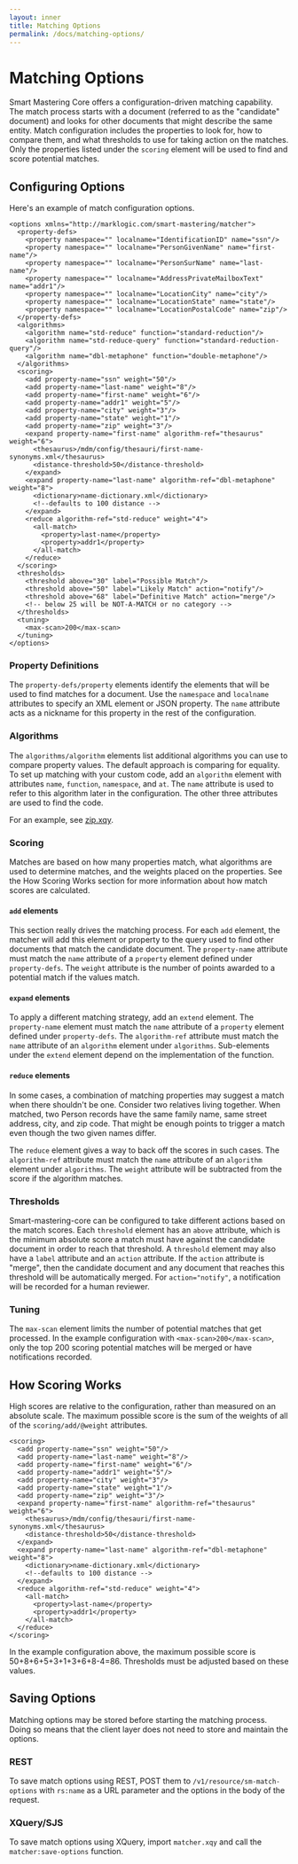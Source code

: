 ```yaml
---
layout: inner
title: Matching Options
permalink: /docs/matching-options/
---
```


# Matching Options

Smart Mastering Core offers a configuration-driven matching capability. The
match process starts with a document (referred to as the "candidate" document)
and looks for other documents that might describe the same entity. Match
configuration includes the properties to look for, how to compare them, and what
thresholds to use for taking action on the matches. Only the properties listed
under the `scoring` element will be used to find and score potential matches.

## Configuring Options

Here's an example of match configuration options.

```
<options xmlns="http://marklogic.com/smart-mastering/matcher">
  <property-defs>
    <property namespace="" localname="IdentificationID" name="ssn"/>
    <property namespace="" localname="PersonGivenName" name="first-name"/>
    <property namespace="" localname="PersonSurName" name="last-name"/>
    <property namespace="" localname="AddressPrivateMailboxText" name="addr1"/>
    <property namespace="" localname="LocationCity" name="city"/>
    <property namespace="" localname="LocationState" name="state"/>
    <property namespace="" localname="LocationPostalCode" name="zip"/>
  </property-defs>
  <algorithms>
    <algorithm name="std-reduce" function="standard-reduction"/>
    <algorithm name="std-reduce-query" function="standard-reduction-query"/>
    <algorithm name="dbl-metaphone" function="double-metaphone"/>
  </algorithms>
  <scoring>
    <add property-name="ssn" weight="50"/>
    <add property-name="last-name" weight="8"/>
    <add property-name="first-name" weight="6"/>
    <add property-name="addr1" weight="5"/>
    <add property-name="city" weight="3"/>
    <add property-name="state" weight="1"/>
    <add property-name="zip" weight="3"/>
    <expand property-name="first-name" algorithm-ref="thesaurus" weight="6">
      <thesaurus>/mdm/config/thesauri/first-name-synonyms.xml</thesaurus>
      <distance-threshold>50</distance-threshold>
    </expand>
    <expand property-name="last-name" algorithm-ref="dbl-metaphone" weight="8">
      <dictionary>name-dictionary.xml</dictionary>
      <!--defaults to 100 distance -->
    </expand>
    <reduce algorithm-ref="std-reduce" weight="4">
      <all-match>
        <property>last-name</property>
        <property>addr1</property>
      </all-match>
    </reduce>
  </scoring>
  <thresholds>
    <threshold above="30" label="Possible Match"/>
    <threshold above="50" label="Likely Match" action="notify"/>
    <threshold above="68" label="Definitive Match" action="merge"/>
    <!-- below 25 will be NOT-A-MATCH or no category -->
  </thresholds>
  <tuning>
    <max-scan>200</max-scan>
  </tuning>
</options>
```

### Property Definitions

The `property-defs/property` elements identify the elements that will be used to
find matches for a document. Use the `namespace` and `localname` attributes to
specify an XML element or JSON property. The `name` attribute acts as a nickname
for this property in the rest of the configuration.

### Algorithms

The `algorithms/algorithm` elements list additional algorithms you can use to
compare property values. The default approach is comparing for equality. To set
up matching with your custom code, add an `algorithm` element with attributes
`name`, `function`, `namespace`, and `at`. The `name` attribute is used to refer
to this algorithm later in the configuration. The other three attributes are
used to find the code.

For an example, see [zip.xqy][zip.xqy].

### Scoring

Matches are based on how many properties match, what algorithms are used to
determine matches, and the weights placed on the properties. See the How Scoring
Works section for more information about how match scores are calculated.

#### `add` elements

This section really drives the matching process. For each `add` element, the
matcher will add this element or property to the query used to find other
documents that match the candidate document. The `property-name` attribute must
match the `name` attribute of a `property` element defined under
`property-defs`. The `weight` attribute is the number of points awarded to
a potential match if the values match.

#### `expand` elements

To apply a different matching strategy, add an `extend` element. The
`property-name` element must match the `name` attribute of a `property` element
defined under `property-defs`. The `algorithm-ref` attribute must match the
`name` attribute of an `algorithm` element under `algorithms`. Sub-elements
under the `extend` element depend on the implementation of the function.

#### `reduce` elements

In some cases, a combination of matching properties may suggest a match when
there shouldn't be one. Consider two relatives living together. When matched,
two Person records have the same family name, same street address, city, and zip
code. That might be enough points to trigger a match even though the two given
names differ.

The `reduce` element gives a way to back off the scores in such cases. The
`algorithm-ref` attribute must match the `name` attribute of an `algorithm`
element under `algorithms`. The `weight` attribute will be subtracted from the
score if the algorithm matches.

### Thresholds

Smart-mastering-core can be configured to take different actions based on the
match scores. Each `threshold` element has an `above` attribute, which is the
minimum absolute score a match must have against the candidate document in order
to reach that threshold. A `threshold` element may also have a `label` attribute
and an `action` attribute. If the `action` attribute is "merge", then the
candidate document and any document that reaches this threshold will be
automatically merged. For `action="notify"`, a notification will be recorded
for a human reviewer.

### Tuning

The `max-scan` element limits the number of potential matches that get
processed. In the example configuration with `<max-scan>200</max-scan>`,
only the top 200 scoring potential matches will be merged or have notifications
recorded.

## How Scoring Works

High scores are relative to the configuration, rather than measured on an
absolute scale. The maximum possible score is the sum of the weights of all of
the `scoring/add/@weight` attributes.

```
<scoring>
  <add property-name="ssn" weight="50"/>
  <add property-name="last-name" weight="8"/>
  <add property-name="first-name" weight="6"/>
  <add property-name="addr1" weight="5"/>
  <add property-name="city" weight="3"/>
  <add property-name="state" weight="1"/>
  <add property-name="zip" weight="3"/>
  <expand property-name="first-name" algorithm-ref="thesaurus" weight="6">
    <thesaurus>/mdm/config/thesauri/first-name-synonyms.xml</thesaurus>
    <distance-threshold>50</distance-threshold>
  </expand>
  <expand property-name="last-name" algorithm-ref="dbl-metaphone" weight="8">
    <dictionary>name-dictionary.xml</dictionary>
    <!--defaults to 100 distance -->
  </expand>
  <reduce algorithm-ref="std-reduce" weight="4">
    <all-match>
      <property>last-name</property>
      <property>addr1</property>
    </all-match>
  </reduce>
</scoring>
```

In the example configuration above, the maximum possible score is
50+8+6+5+3+1+3+6+8-4=86. Thresholds must be adjusted based on these values.

## Saving Options

Matching options may be stored before starting the matching process. Doing so
means that the client layer does not need to store and maintain the options.

### REST

To save match options using REST, POST them to `/v1/resource/sm-match-options`
with `rs:name` as a URL parameter and the options in the body of the request.

### XQuery/SJS

To save match options using XQuery, import `matcher.xqy` and call the
`matcher:save-options` function.

[zip.xqy]: https://github.com/marklogic-community/smart-mastering-core/blob/master/src/main/ml-modules/ext/com.marklogic.smart-mastering/algorithms/zip.xqy
